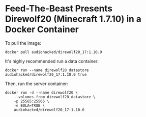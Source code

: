 # Feed-The-Beast Presents Direwolf20 (Minecraft 1.7.10) in a Docker Container
To pull the image:
```
docker pull audiohacked/direwolf20_17:1.10.0
```

It's highly recommended run a data container:
```
docker run --name direwolf20_datastore audiohacked/direwolf20_17:1.10.0 true
```

Then, run the server container:
```
docker run -d --name direwolf20 \
    --volumes-from direwolf20_datastore \
    -p 25565:25565 \
    -e EULA=TRUE \
    audiohacked/direwolf20_17:1.10.0
```
